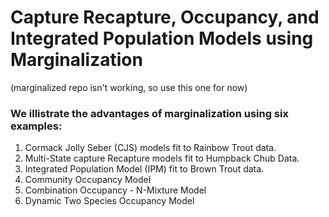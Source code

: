 
# Capture Recapture, Occupancy, and Integrated Population Models using Marginalization

(marginalized repo isn't working, so use this one for now)

### We illistrate the advantages of marginalization using six examples:

1. Cormack Jolly Seber (CJS) models fit to Rainbow Trout data.
2. Multi-State capture Recapture models fit to Humpback Chub Data.
3. Integrated Population Model (IPM) fit to Brown Trout data.
4. Community Occupancy Model
5. Combination Occupancy - N-Mixture Model
6. Dynamic Two Species Occupancy Model



